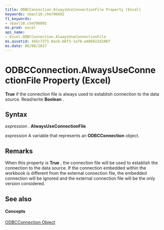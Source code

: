 ```yaml
---
title: ODBCConnection.AlwaysUseConnectionFile Property (Excel)
keywords: vbaxl10.chm796092
f1_keywords:
- vbaxl10.chm796092
ms.prod: excel
api_name:
- Excel.ODBCConnection.AlwaysUseConnectionFile
ms.assetid: 445c7371-0ac6-b6f3-1a78-a406922d106f
ms.date: 06/08/2017
---
```



# ODBCConnection.AlwaysUseConnectionFile Property (Excel)

 **True** if the connection file is always used to establish connection to the data source. Read/write **Boolean** .


## Syntax

 _expression_ . **AlwaysUseConnectionFile**

 _expression_ A variable that represents an **ODBCConnection** object.


## Remarks

When this property is  **True** , the connection file will be used to establish the connection to the data source. If the connection embedded within the workbook is different from the external connection file, the embedded connection will be ignored and the external connection file will be the only version considered.


## See also


#### Concepts


[ODBCConnection Object](Excel.ODBCConnection.md)

